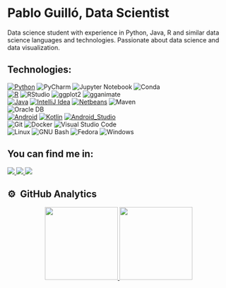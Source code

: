 # Pablo Guilló, Data Scientist

Data science student with experience in Python, Java, R and similar data science languages and technologies. Passionate about data science and data visualization.

## Technologies:

[![Python](https://img.shields.io/badge/Python-3776AB?style=for-the-badge&logo=python&logoColor=white&labelColor=3776AB)]()
![PyCharm](https://img.shields.io/badge/PyCharm-000000?style=for-the-badge&logo=PyCharm&logoColor=white&labelColor=000000)
![Jupyter Notebook](https://img.shields.io/badge/Jupyter_Notebook-F37626?style=for-the-badge&logo=Jupyter&logoColor=white&labelColor=F37626)
![Conda](https://img.shields.io/badge/Conda-44A833?style=for-the-badge&logo=anaconda&logoColor=white&labelColor=44A833)
</br>
[![R](https://img.shields.io/badge/R-276DC3?style=for-the-badge&logo=r&logoColor=white&labelColor=276DC3)]()
![RStudio](https://img.shields.io/badge/RStudio-75AADB?style=for-the-badge&logo=RStudio&logoColor=white&labelColor=75AADB)
![ggplot2](https://img.shields.io/badge/ggplot2-EE7733?style=for-the-badge&logo=R&logoColor=white&labelColor=EE7733)
![gganimate](https://img.shields.io/badge/gganimate-FF99CC?style=for-the-badge&logo=R&logoColor=white&labelColor=FF99CC)
</br>
[![Java](https://img.shields.io/badge/Java-007396?style=for-the-badge&logo=openjdk&logoColor=white&labelColor=007396)]()
[![IntelliJ Idea](https://img.shields.io/badge/IntelliJ_Idea-0071C5?style=for-the-badge&logo=intellijidea&logoColor=white&labelColor=1B6AC6)]()
[![Netbeans](https://img.shields.io/badge/NetBeans-1B6AC6?style=for-the-badge&logo=apachenetbeanside&logoColor=white&labelColor=1B6AC6)]()
![Maven](https://img.shields.io/badge/Maven-C71A36?style=for-the-badge&logo=apache-maven&logoColor=white&labelColor=C71A36)
</br>
![Oracle DB](https://img.shields.io/badge/Oracle_DB-FF6600?style=for-the-badge&logo=oracle&logoColor=white&labelColor=FF6600)
</br>
[![Android](https://img.shields.io/badge/Android-3DDC84?style=for-the-badge&logo=android&logoColor=white&labelColor=3DDC84)]()
[![Kotlin](https://img.shields.io/badge/Kotlin-0095D5?style=for-the-badge&logo=kotlin&logoColor=white&labelColor=0095D5)]()
[![Android_Studio](https://img.shields.io/badge/Android_Studio-3DDC84?style=for-the-badge&logo=android-studio&logoColor=white&labelColor=3DDC84)]()
</br>
![Git](https://img.shields.io/badge/Git-F05032?style=for-the-badge&logo=git&logoColor=white&labelColor=F05032)
![Docker](https://img.shields.io/badge/Docker-2496ED?style=for-the-badge&logo=docker&logoColor=white&labelColor=2496ED)
![Visual Studio Code](https://img.shields.io/badge/Visual_Studio_Code-007ACC?style=for-the-badge&logo=visual-studio-code&logoColor=white&labelColor=007ACC)
</br>
![Linux](https://img.shields.io/badge/Linux-FCC624?style=for-the-badge&logo=linux&logoColor=black&labelColor=FCC624)
![GNU Bash](https://img.shields.io/badge/GNU_Bash-4EAA25?style=for-the-badge&logo=gnu-bash&logoColor=white&labelColor=4EAA25)
![Fedora](https://img.shields.io/badge/Fedora-294172?style=for-the-badge&logo=fedora&logoColor=white&labelColor=294172)
![Windows](https://img.shields.io/badge/Windows-0078D6?style=for-the-badge&logo=windows&logoColor=white&labelColor=0078D6)
</br>

## You can find me in:

<a href="https://www.linkedin.com/in/pablo-guilló-jiménez-270981230" target="_blank">
<img src="https://img.shields.io/badge/LinkedIn-0077B5?style=for-the-badge&logo=linkedin&logoColor=white" />
</a>

<a href="https://www.kaggle.com/pguillo02" target="_blank">
  <img src="https://img.shields.io/badge/Kaggle-20BEFF?style=for-the-badge&logo=kaggle&logoColor=white" />
</a>

<a href="mailto:pabloguilloprofesional@gmail.com" target="_blank">
  <img src="https://img.shields.io/badge/Professional Email-0077B5?style=for-the-badge&logo=email&logoColor=white" />
</a>
</br>

## ⚙️ &nbsp;GitHub Analytics

<p align="center">
<a href="https://github.com/pguillo02">
  <img height="165em" src="https://github-readme-stats-eight-theta.vercel.app/api?username=pguillo02&show_icons=true&theme=algolia&include_all_commits=true&count_private=true"/>
  <img height="165em" src="https://github-readme-stats-eight-theta.vercel.app/api/top-langs/?username=pguillo02&layout=compact&langs_count=8&theme=algolia"/>
</a>
</p>
